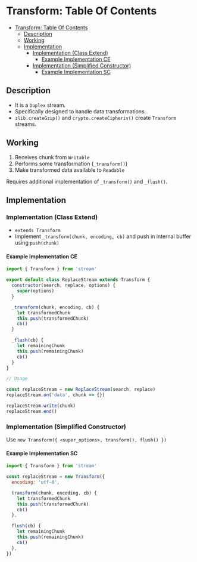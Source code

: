 # Transform: Table Of Contents

- [Transform: Table Of Contents](#transform-table-of-contents)
  - [Description](#description)
  - [Working](#working)
  - [Implementation](#implementation)
    - [Implementation (Class Extend)](#implementation-class-extend)
      - [Example Implementation CE](#example-implementation-ce)
    - [Implementation (Simplified Constructor)](#implementation-simplified-constructor)
      - [Example Implementation SC](#example-implementation-sc)

## Description

- It is a `Duplex` stream.
- Specifically designed to handle data transformations.
- `zlib.createGzip()` and `crypto.createCipheriv()` create `Transform` streams.

## Working

1. Receives chunk from `Writable`
2. Performs some transformation (`_transform()`)
3. Make transformed data available to `Readable`

Requires additional implementation of `_transform()` and `_flush()`.

## Implementation

### Implementation (Class Extend)

- `extends Transform`
- Implement `_transform(chunk, encoding, cb)` and push in internal buffer
  using `push(chunk)`

#### Example Implementation CE

```js
import { Transform } from 'stream'

export default class ReplaceStream extends Transform {
  constructor(search, replace, options) {
    super(options)
  }

  _transform(chunk, encoding, cb) {
    let transformedChunk
    this.push(transformedChunk)
    cb()
  }

  _flush(cb) {
    let remainingChunk
    this.push(remainingChunk)
    cb()
  }
}

// Usage

const replaceStream = new ReplaceStream(search, replace)
replaceStream.on('data', chunk => {})

replaceStream.write(chunk)
replaceStream.end()
```

### Implementation (Simplified Constructor)

Use `new Transform({ <super_options>, transform(), flush() })`

#### Example Implementation SC

```js
import { Transform } from 'stream'

const replaceStream = new Transform({
  encoding: 'utf-8',

  transform(chunk, encoding, cb) {
    let transformedChunk
    this.push(transformedChunk)
    cb()
  },

  flush(cb) {
    let remainingChunk
    this.push(remainingChunk)
    cb()
  },
})
```
